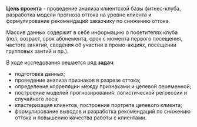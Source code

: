 **Цель проекта** - проведение анализа клиентской базы фитнес-клуба, разработка модели прогноза оттока на уровне клиента и формулирование рекомендаций заказчику по снижению оттока. 
    
Массив данных содержит в себе информацию о посетителях клуба (пол, возраст, срок абонемента, срок с момента первого посещения, частота занятий, сведения об участии в промо-акциях, посещении групповых зантий и пр.).

В ходе исследования решается ряд **задач**:
- подготовка данных; 
- проведение анализа признаков в разрезе оттока;
- определение корреляции между признаками и целевой переменной;
- построение моделей прогнозирования: логистической регрессии и случайного леса;
- кластеризация клиентов, построение портрета целевого клиента;
- формулирование выводов и разработка рекомендаций по снижению оттока и повышению качества работы с клиентами.

